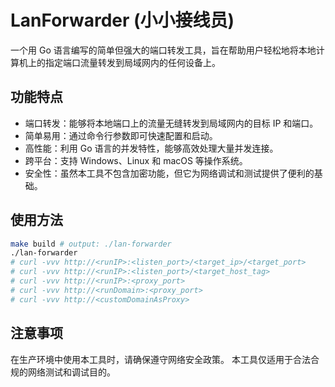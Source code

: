 # LanForwarder (小小接线员)
一个用 Go 语言编写的简单但强大的端口转发工具，旨在帮助用户轻松地将本地计算机上的指定端口流量转发到局域网内的任何设备上。

## 功能特点
- 端口转发：能够将本地端口上的流量无缝转发到局域网内的目标 IP 和端口。
- 简单易用：通过命令行参数即可快速配置和启动。
- 高性能：利用 Go 语言的并发特性，能够高效处理大量并发连接。
- 跨平台：支持 Windows、Linux 和 macOS 等操作系统。
- 安全性：虽然本工具不包含加密功能，但它为网络调试和测试提供了便利的基础。

## 使用方法
```bash
make build # output: ./lan-forwarder
./lan-forwarder
# curl -vvv http://<runIP>:<listen_port>/<target_ip>/<target_port>
# curl -vvv http://<runIP>:<listen_port>/<target_host_tag>
# curl -vvv http://<runIP>:<proxy_port>
# curl -vvv http://<runDomain>:<proxy_port>
# curl -vvv http://<customDomainAsProxy>
```

## 注意事项
在生产环境中使用本工具时，请确保遵守网络安全政策。
本工具仅适用于合法合规的网络测试和调试目的。

